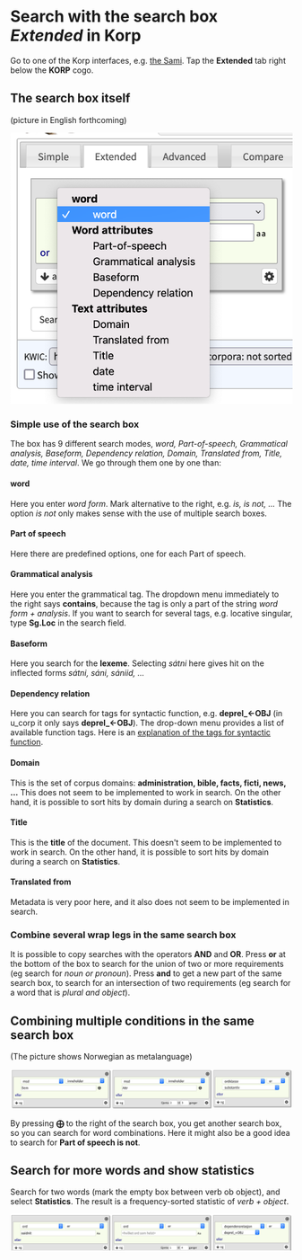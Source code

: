 # Search with the search box *Extended* in Korp

Go to one of the Korp interfaces, e.g. [the Sami](http://gtweb.uit.no/korp/). Tap the **Extended** tab right below the **KORP** cogo.



## The search box itself

(picture in English forthcoming)

![Alt text](korp-extended.png?raw=true "Søkeboksen *Utvidet*")


### Simple use of the search box

The box has 9 different search modes, *word, Part-of-speech, Grammatical analysis, Baseform, Dependency relation, Domain, Translated from, Title, date, time interval*. We go through them one by one than:

#### word
Here you enter *word form*. Mark alternative to the right, e.g. *is, is not, ...* The option *is not* only makes sense with the use of multiple search boxes.

#### Part of speech
Here there are predefined options, one for each Part of speech.

#### Grammatical analysis
Here you enter the grammatical tag. The dropdown menu immediately to the right says **contains**, because the tag is only a part of the string *word form + analysis*. If you want to search for several tags, e.g. locative singular, type **Sg.Loc** in the search field.

#### Baseform
Here you search for the **lexeme**. Selecting *sátni* here gives hit on the inflected forms *sátni, sáni, sániid, ...*

#### Dependency relation
Here you can search for tags for syntactic function, e.g. **deprel_←OBJ** (in u\_corp it only says **deprel_←OBJ**). The drop-down menu provides a list of available function tags. Here is an [explanation of the tags for syntactic function](https://giellalt.uit.no/lang/sme/docu-sme-syntaxtags.html).

#### Domain
This is the set of corpus domains: **administration, bible, facts, ficti, news, ...** This does not seem to be implemented to work in search. On the other hand, it is possible to sort hits by domain during a search on **Statistics**.

#### Title
This is the **title** of the document. This doesn't seem to be implemented to work in search. On the other hand, it is possible to sort hits by domain during a search on **Statistics**.

#### Translated from
Metadata is very poor here, and it also does not seem to be implemented in search.

### Combine several wrap legs in the same search box

It is possible to copy searches with the operators **AND** and **OR**. Press **or** at the bottom of the box to search for the union of two or more requirements (eg search for *noun or pronoun*). Press **and** to get a new part of the same search box, to search for an intersection of two requirements (eg search for a word that is *plural and object*).

## Combining multiple conditions in the same search box
(The picture shows  Norwegian as metalanguage)

![Alt ​​text](korp-treboksar.png?raw=true "Combination of several boxes")

By pressing **⨁** to the right of the search box, you get another search box, so you can search for word combinations. Here it might also be a good idea to search for **Part of speech is not**.

## Search for more words and show statistics

Search for two words (mark the empty box between verb ob object), and select **Statistics**. The result is a frequency-sorted statistic of *verb + object*.

![Alt ​​text](korp-treboks-obj.png?raw=true "Unspecified word between the verb and the object")


